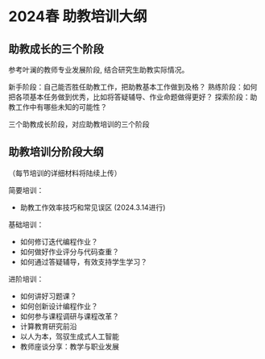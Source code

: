 # 2024春 助教培训大纲

## 助教成长的三个阶段

参考叶澜的教师专业发展阶段, 结合研究生助教实际情况。

新手阶段：自己能否胜任助教工作，把助教基本工作做到及格？
熟练阶段：如何把各项基本任务做到优秀，比如将答疑辅导、作业命题做得更好？
探索阶段：助教工作中有哪些未知的可能性？

三个助教成长阶段，对应助教培训的三个阶段

## 助教培训分阶段大纲

（每节培训的详细材料将陆续上传）

简要培训：

- 助教工作效率技巧和常见误区 (2024.3.14进行)

基础培训：

- 如何修订迭代编程作业？
- 如何做好作业评分与代码查重？
- 如何通过答疑辅导，有效支持学生学习？

进阶培训：

- 如何讲好习题课？
- 如何创新设计编程作业？
- 如何参与课程调研与课程改革？
- 计算教育研究前沿
- 以人为本，驾驭生成式人工智能
- 教师座谈分享：教学与职业发展